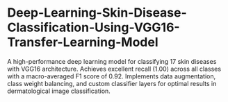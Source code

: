 # Deep-Learning-Skin-Disease-Classification-Using-VGG16-Transfer-Learning-Model
A high-performance deep learning model for classifying 17 skin diseases with VGG16 architecture. Achieves excellent recall (1.00) across all classes with a macro-averaged F1 score of 0.92. Implements data augmentation, class weight balancing, and custom classifier layers for optimal results in dermatological image classification.
